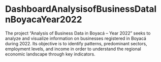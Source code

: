 # DashboardAnalysisofBusinessDataInBoyacaYear2022
The project “Analysis of Business Data in Boyacá – Year 2022” seeks to analyze and visualize information on businesses registered in Boyacá during 2022. Its objective is to identify patterns, predominant sectors, employment levels, and income in order to understand the regional economic landscape through key indicators.
